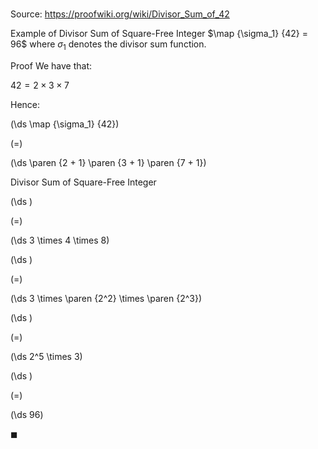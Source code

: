 # 

Source: https://proofwiki.org/wiki/Divisor_Sum_of_42

Example of Divisor Sum of Square-Free Integer
$\map {\sigma_1} {42} = 96$
where $\sigma_1$ denotes the divisor sum function.

Proof
We have that:

$42 = 2 \times 3 \times 7$

Hence:














\(\ds \map {\sigma_1} {42}\)

\(=\)







\(\ds \paren {2 + 1} \paren {3 + 1} \paren {7 + 1}\)





Divisor Sum of Square-Free Integer














\(\ds \)

\(=\)







\(\ds 3 \times 4 \times 8\)




















\(\ds \)

\(=\)







\(\ds 3 \times \paren {2^2} \times \paren {2^3}\)




















\(\ds \)

\(=\)







\(\ds 2^5 \times 3\)




















\(\ds \)

\(=\)







\(\ds 96\)









$\blacksquare$





